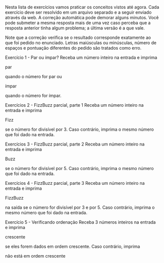 
Nesta lista de exercícios vamos praticar os conceitos vistos até agora.  Cada exercício deve ser resolvido em um arquivo separado e a seguir  enviado através da web. A correção automática pode demorar alguns  minutos. Você pode submeter a mesma resposta mais de uma vez caso  perceba que a resposta anterior tinha algum problema; a última versão é a  que vale.

Note que a correção verifica se o resultado corresponde exatamente ao que foi pedido no enunciado. Letras maiúsculas ou minúsculas, número de espaços e pontuação diferentes do pedido são tratados como erro.

Exercício 1 - Par ou ímpar?
Receba um número inteiro na entrada e imprima

 par 

quando o número for par ou

ímpar

quando o número for ímpar.



Exercícios 2 - FizzBuzz parcial, parte 1
Receba um número inteiro na entrada e imprima 

Fizz

 se o número for divisível por 3. Caso contrário, imprima o mesmo número que foi dado na entrada.



Exercícios 3 - FizzBuzz parcial, parte 2
Receba um número inteiro na entrada e imprima

Buzz

se o número for divisível por 5. Caso contrário, imprima o mesmo número que foi dado na entrada.



Exercícios 4 - FizzBuzz parcial, parte 3
Receba um número inteiro na entrada e imprima

FizzBuzz

na saída se o número for divisível por 3 e por 5. Caso contrário, imprima o mesmo número que foi dado na entrada.



Exercício 5 - Verificando ordenação
Receba 3 números inteiros na entrada e imprima

crescente

se eles forem dados em ordem crescente. Caso contrário, imprima 

não está em ordem crescente